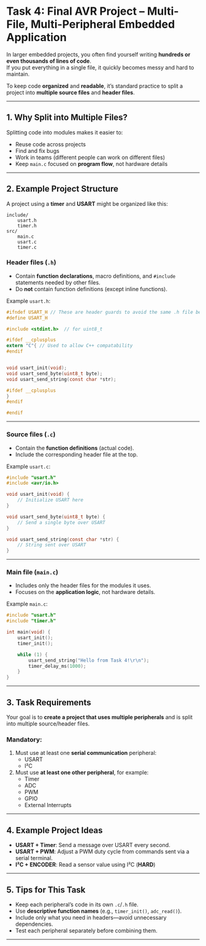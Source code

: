 # Task 4: Final AVR Project – Multi-File, Multi-Peripheral Embedded Application

In larger embedded projects, you often find yourself writing **hundreds or even thousands of lines of code**.  
If you put everything in a single file, it quickly becomes messy and hard to maintain.  

To keep code **organized** and **readable**, it’s standard practice to split a project into **multiple source files** and **header files**.

---

## 1. Why Split into Multiple Files?

Splitting code into modules makes it easier to:
- Reuse code across projects
- Find and fix bugs
- Work in teams (different people can work on different files)
- Keep `main.c` focused on **program flow**, not hardware details

---

## 2. Example Project Structure

A project using a **timer** and **USART** might be organized like this:

```
include/
    usart.h
    timer.h
src/
    main.c
    usart.c
    timer.c
```

### **Header files (`.h`)**
- Contain **function declarations**, macro definitions, and `#include` statements needed by other files.
- Do **not** contain function definitions (except inline functions).

Example `usart.h`:
```c
#ifndef USART_H // These are header guards to avoid the same .h file being include multiple times
#define USART_H

#include <stdint.h>  // for uint8_t

#ifdef __cplusplus
extern "C"{ // Used to allow C++ compatability
#endif


void usart_init(void);
void usart_send_byte(uint8_t byte);
void usart_send_string(const char *str);

#ifdef __cplusplus
}
#endif

#endif
```

---

### **Source files (`.c`)**
- Contain the **function definitions** (actual code).
- Include the corresponding header file at the top.

Example `usart.c`:
```c
#include "usart.h"
#include <avr/io.h>

void usart_init(void) {
    // Initialize USART here
}

void usart_send_byte(uint8_t byte) {
    // Send a single byte over USART
}

void usart_send_string(const char *str) {
    // String sent over USART
}
```

---

### **Main file (`main.c`)**
- Includes only the header files for the modules it uses.
- Focuses on the **application logic**, not hardware details.

Example `main.c`:
```c
#include "usart.h"
#include "timer.h"

int main(void) {
    usart_init();
    timer_init();

    while (1) {
        usart_send_string("Hello from Task 4!\r\n");
        timer_delay_ms(1000);
    }
}
```

---

## 3. Task Requirements

Your goal is to **create a project that uses multiple peripherals** and is split into multiple source/header files.

### **Mandatory:**
1. Must use at least one **serial communication** peripheral:
   - USART
   - I²C
2. Must use **at least one other peripheral**, for example:
   - Timer
   - ADC
   - PWM
   - GPIO
   - External Interrupts

---

## 4. Example Project Ideas
- **USART + Timer**: Send a message over USART every second.
- **USART + PWM**: Adjust a PWM duty cycle from commands sent via a serial terminal. 
- **I²C + ENCODER**: Read a sensor value using I²C (**HARD**)

---

## 5. Tips for This Task
- Keep each peripheral’s code in its own `.c`/`.h` file.
- Use **descriptive function names** (e.g., `timer_init()`, `adc_read()`).
- Include only what you need in headers—avoid unnecessary dependencies.
- Test each peripheral separately before combining them.

---
